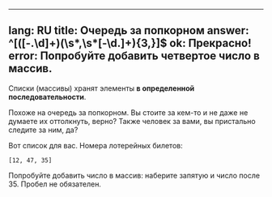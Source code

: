 
---
lang:   RU
title:  Очередь за попкорном
answer: ^\[([-\.\d]+)(\s*,\s*[-\d\.]+){3,}\]$
ok:     Прекрасно!
error:  Попробуйте добавить четвертое число в массив.
---

Списки (массивы) хранят элементы __в определенной последовательности__.

Похоже на очередь за попкорном. Вы стоите за кем-то и не даже не думаете их
оттолкнуть, верно? Также человек за вами, вы пристально следите за ним, да?

Вот список для вас. Номера лотерейных билетов: 

    [12, 47, 35]

Попробуйте добавить число в массив: наберите запятую и число после 35. Пробел
не обязателен.
